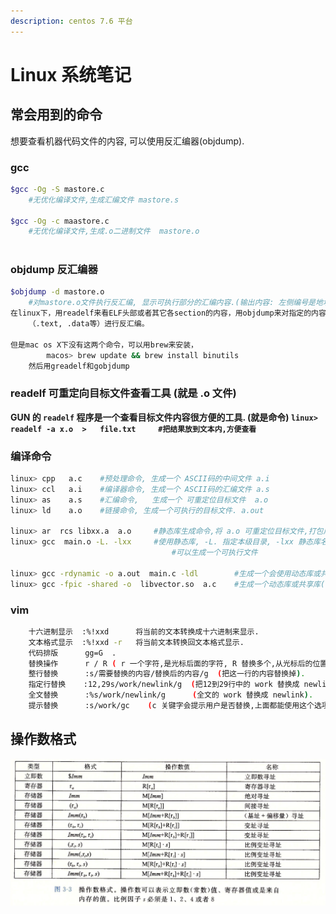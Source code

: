 ```yaml
---
description: centos 7.6 平台
---
```


# Linux 系统笔记

## 常会用到的命令

想要查看机器代码文件的内容, 可以使用反汇编器\(objdump\).

### gcc

```bash
$gcc -Og -S mastore.c
    #无优化编译文件,生成汇编文件 mastore.s
 
$gcc -Og -c maastore.c
    #无优化编译文件,生成.o二进制文件  mastore.o
    
```

### objdump    反汇编器

```bash
$objdump -d mastore.o
    #对mastore.o文件执行反汇编, 显示可执行部分的汇编内容.(输出内容: 左侧编号是地址,右侧是汇编)
在linux下，用readelf来看ELF头部或者其它各section的内容，用objdump来对指定的内容
    （.text, .data等）进行反汇编。

但是mac os X下没有这两个命令，可以用brew来安装，
        macos> brew update && brew install binutils
    然后用greadelf和gobjdump 
```

### **readelf  可重定向目标文件查看工具   \(就是 .o 文件\)**

**GUN  的 `readelf` 程序是一个查看目标文件内容很方便的工具. \(就是命令\)     `linux> readelf -a x.o  >   file.txt     #把结果放到文本内,方便查看`**

### 编译命令

```bash
linux> cpp   a.c    #预处理命令, 生成一个 ASCII码的中间文件 a.i                                    
linux> ccl   a.i    #编译器命令, 生成一个 ASCII码的汇编文件 a.s
linux> as    a.s    #汇编命令,   生成一个 可重定位目标文件  a.o
linux> ld    a.o    #链接命令, 生成一个可执行的目标文件. a.out

linux> ar  rcs libxx.a  a.o     #静态库生成命令,将 a.o 可重定位目标文件,打包成.a 静态库文件
linux> gcc  main.o -L. -lxx     #使用静态库, -L. 指定本级目录, -lxx 静态库名简写(libxx.a)
                                    #可以生成一个可执行文件

linux> gcc -rdynamic -o a.out  main.c -ldl        #生成一个会使用动态库或共享库的执行文件
linux> gcc -fpic -shared -o  libvector.so  a.c    #生成一个动态库或共享库( -fpic 表示位置无关代码)

```

### vim

```bash
    十六进制显示  :%!xxd      将当前的文本转换成十六进制来显示.
    文本格式显示  :%!xxd -r   将当前文本转换回文本格式显示.
    代码排版      gg=G  .
    替换操作      r / R ( r 一个字符,是光标后面的字符, R 替换多个,从光标后的位置向后替换).
    整行替换      :s/需要替换的内容/替换后的内容/g  (把这一行的内容替换掉).
    指定行替换    :12,29s/work/newlink/g  (把12到29行中的 work 替换成 newlink).
    全文替换      :%s/work/newlink/g      (全文的 work 替换成 newlink).
    提示替换      :s/work/gc    (c 关键字会提示用户是否替换,上面都能使用这个选项).
```

## 操作数格式

![&#x64CD;&#x4F5C;&#x6570;&#x683C;&#x5F0F;](.gitbook/assets/ping-mu-kuai-zhao-20190805-14.29.03.png)


